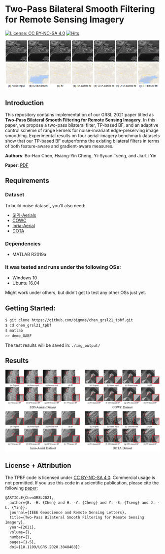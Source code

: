 # Two-Pass Bilateral Smooth Filtering for Remote Sensing Imagery

[![License: CC BY-NC-SA 4.0](https://img.shields.io/badge/License-CC%20BY--NC--SA%204.0-lightgrey.svg?style=flat-square)](https://creativecommons.org/licenses/by-nc-sa/4.0/)
[![Hits](https://hits.seeyoufarm.com/api/count/incr/badge.svg?url=https%3A%2F%2Fgithub.com%2Fbigmms%2Fchen_grsl21_tpbf&count_bg=%233D46C8&title_bg=%23555555&icon=&icon_color=%23E7E7E7&title=views&edge_flat=false)](https://hits.seeyoufarm.com)

![framework](./docs/pix2pix.png)

## Introduction
This repository contains implementation of our GRSL 2021 paper titled as __Two-Pass Bilateral Smooth Filtering for Remote Sensing Imagery.__ In this paper, we propose a two-pass bilateral filter, TP-based BF, and an adaptive control scheme of range kernels for noise-invariant edge-preserving image smoothing. Experimental results on four aerial-imagery benchmark datasets show that our TP-based BF outperforms the existing bilateral filters in terms of both feature-aware and gradient-aware measures.

**Authors**: Bo-Hao Chen, Hsiang-Yin Cheng, Yi-Syuan Tseng, and Jia-Li Yin

**Paper**: [PDF](https://ieeexplore.ieee.org/document/9325516)

## Requirements
### Dataset
To build noise dataset, you'll also need:
* [SIPI-Aerials](http://sipi.usc.edu/database/database.php)
* [COWC](https://gdo152.llnl.gov/cowc/)
* [Inria-Aerial](https://project.inria.fr/aerialimagelabeling/)
* [DOTA](https://captain-whu.github.io/DOTA/dataset.html)

### Dependencies
* MATLAB R2019a

### It was tested and runs under the following OSs:
* Windows 10
* Ubuntu 16.04

Might work under others, but didn't get to test any other OSs just yet.

## Getting Started:
```bash
$ git clone https://github.com/bigmms/chen_grsl21_tpbf.git
$ cd chen_grsl21_tpbf
$ matlab
>> demo_GABF
```
The test results will be saved in: `./img_output/`

## Results
![](./docs/results.png)

## License + Attribution
The TPBF code is licensed under [CC BY-NC-SA 4.0](https://creativecommons.org/licenses/by-nc-sa/4.0/). Commercial usage is not permitted. If you use this code in a scientific publication, please cite the following [paper](https://ieeexplore.ieee.org/document/9325516):
```
@ARTICLE{ChenGRSL2021,
  author={B. -H. {Chen} and H. -Y. {Cheng} and Y. -S. {Tseng} and J. -L. {Yin}},
  journal={IEEE Geoscience and Remote Sensing Letters}, 
  title={Two-Pass Bilateral Smooth Filtering for Remote Sensing Imagery}, 
  year={2021},
  volume={},
  number={},
  pages={1-5},
  doi={10.1109/LGRS.2020.3048488}}
```
